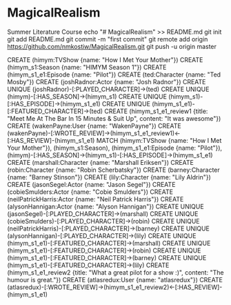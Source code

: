 # MagicalRealism
Summer Literature Course
echo "# MagicalRealism" >> README.md
git init
git add README.md
git commit -m "first commit"
git remote add origin https://github.com/nmkostiw/MagicalRealism.git
git push -u origin master

CREATE (himym:TVShow {name: "How I Met Your Mother"})
CREATE (himym_s1:Season {name: "HIMYM Season 1"})
CREATE (himym_s1_e1:Episode {name: "Pilot"})
CREATE (ted:Character {name: "Ted Mosby"})
CREATE (joshRadnor:Actor {name: "Josh Radnor"})
CREATE UNIQUE (joshRadnor)-[:PLAYED_CHARACTER]->(ted)
CREATE UNIQUE (himym)-[:HAS_SEASON]->(himym_s1)
CREATE UNIQUE (himym_s1)-[:HAS_EPISODE]->(himym_s1_e1)
CREATE UNIQUE (himym_s1_e1)-[:FEATURED_CHARACTER]->(ted)
CREATE (himym_s1_e1_review1 {title: "Meet Me At The Bar In 15 Minutes & Suit Up", content: "It was awesome"})
CREATE (wakenPayne:User {name: "WakenPayne"})
CREATE (wakenPayne)-[:WROTE_REVIEW]->(himym_s1_e1_review1)<-[:HAS_REVIEW]-(himym_s1_e1)
MATCH (himym:TVShow {name: "How I Met Your Mother"}),
       (himym_s1:Season),
       (himym_s1_e1:Episode {name: "Pilot"}),
       (himym)-[:HAS_SEASON]->(himym_s1)-[:HAS_EPISODE]->(himym_s1_e1)
CREATE (marshall:Character {name: "Marshall Eriksen"})
CREATE (robin:Character {name: "Robin Scherbatsky"})
CREATE (barney:Character {name: "Barney Stinson"})
CREATE (lily:Character {name: "Lily Aldrin"})
CREATE (jasonSegel:Actor {name: "Jason Segel"})
CREATE (cobieSmulders:Actor {name: "Cobie Smulders"})
CREATE (neilPatrickHarris:Actor {name: "Neil Patrick Harris"})
CREATE (alysonHannigan:Actor {name: "Alyson Hannigan"})
CREATE UNIQUE (jasonSegel)-[:PLAYED_CHARACTER]->(marshall)
CREATE UNIQUE (cobieSmulders)-[:PLAYED_CHARACTER]->(robin)
CREATE UNIQUE (neilPatrickHarris)-[:PLAYED_CHARACTER]->(barney)
CREATE UNIQUE (alysonHannigan)-[:PLAYED_CHARACTER]->(lily)
CREATE UNIQUE (himym_s1_e1)-[:FEATURED_CHARACTER]->(marshall)
CREATE UNIQUE (himym_s1_e1)-[:FEATURED_CHARACTER]->(robin)
CREATE UNIQUE (himym_s1_e1)-[:FEATURED_CHARACTER]->(barney)
CREATE UNIQUE (himym_s1_e1)-[:FEATURED_CHARACTER]->(lily)
CREATE (himym_s1_e1_review2 {title: "What a great pilot for a show :)", content: "The humour is great."})
CREATE (atlasredux:User {name: "atlasredux"})
CREATE (atlasredux)-[:WROTE_REVIEW]->(himym_s1_e1_review2)<-[:HAS_REVIEW]-(himym_s1_e1)
